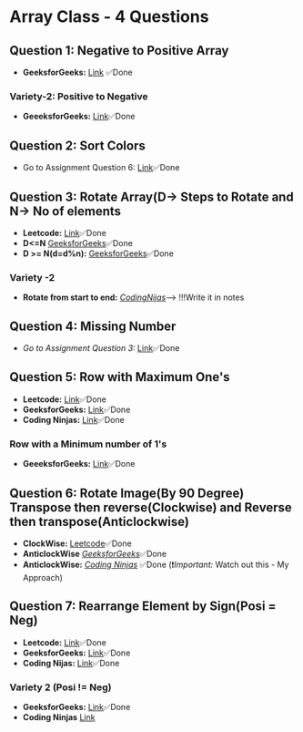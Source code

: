 # Array Class - 4 Questions


## Question 1: Negative to Positive Array
- **GeeksforGeeks:** [Link](https://practice.geeksforgeeks.org/problems/arranging-the-array1131/1) ✅Done

### Variety-2: Positive to Negative
- **GeeeksforGeeks:** [Link](https://practice.geeksforgeeks.org/problems/move-all-negative-elements-to-end1813/1)✅Done

## Question 2: Sort Colors
- Go to Assignment Question 6: [Link](https://github.com/kuldeepsaini23/DSA-C-plus-plus/tree/main/Week%203(Array)/Assignment)✅Done

## Question 3: Rotate Array(D-> Steps to Rotate and N-> No of elements
- **Leetcode:** [Link](https://leetcode.com/problems/rotate-array/description/)✅Done
-  **D<=N** [GeeksforGeeks](https://practice.geeksforgeeks.org/problems/rotate-array-by-n-elements-1587115621/1)✅Done
-  **D >= N(d=d%n):** [GeeksforGeeks](https://practice.geeksforgeeks.org/problems/reversal-algorithm5340/1)✅Done
### Variety -2
-  **Rotate from start to end:** [*CodingNijas*](https://www.codingninjas.com/studio/problems/rotate-array_1230543?leftPanelTab=0)--> !!!Write it in notes

## Question 4: Missing Number
-  *Go to Assignment Question 3:* [Link](https://github.com/kuldeepsaini23/DSA-C-plus-plus/tree/main/Week%203(Array)/Assignment)✅Done


## Question 5: Row with Maximum One's
- **Leetcode:** [Link](https://leetcode.com/problems/row-with-maximum-ones/description/)✅Done
- **GeeksforGeeks:** [Link](https://practice.geeksforgeeks.org/problems/row-with-max-1s0023/1)✅Done
- **Coding Ninjas:** [Link](https://www.codingninjas.com/studio/problems/row-with-max-1s_893269)✅Done

### Row with a Minimum number of 1's
- **GeeeksforGeeks:** [Link](https://practice.geeksforgeeks.org/problems/row-with-minimum-number-of-1s5430/1)✅Done


## Question 6: Rotate Image(By 90 Degree) Transpose then reverse(Clockwise) and Reverse then transpose(Anticlockwise)
- **ClockWise:** [Leetcode](https://leetcode.com/problems/rotate-image/description/)✅Done
- **AnticlockWise** [*GeeksforGeeks*](https://practice.geeksforgeeks.org/problems/rotate-by-90-degree0356/1)✅Done
- **AnticlockWise:** [*Coding Ninjas*](https://www.codingninjas.com/studio/problems/rotate-matrix-by-90-degrees_981261?leftPanelTab=3) ✅Done (:exclamation:*Important:* Watch out this - My Approach)

## Question 7: Rearrange Element by Sign(Posi = Neg)
- **Leetcode:** [Link](https://leetcode.com/problems/rearrange-array-elements-by-sign/description/)✅Done
- **GeeksforGeeks:** [Link](https://practice.geeksforgeeks.org/problems/positive-and-negative-elements4613/1)✅Done
- **Coding Nijas:** [Link](https://www.codingninjas.com/studio/problems/alternatives_893342)✅Done
### Variety 2 (Posi != Neg)
- **GeeksforGeeks:** [Link](https://practice.geeksforgeeks.org/problems/array-of-alternate-ve-and-ve-nos1401/1)✅Done
- **Coding Ninjas** [Link](https://www.codingninjas.com/studio/problems/alternate-numbers_6783445)



